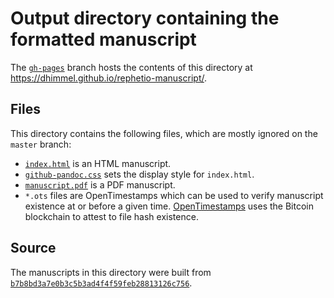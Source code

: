 # Output directory containing the formatted manuscript

The [`gh-pages`](https://github.com/dhimmel/rephetio-manuscript/tree/gh-pages) branch hosts the contents of this directory at https://dhimmel.github.io/rephetio-manuscript/.

## Files

This directory contains the following files, which are mostly ignored on the `master` branch:

+ [`index.html`](index.html) is an HTML manuscript.
+ [`github-pandoc.css`](github-pandoc.css) sets the display style for `index.html`.
+ [`manuscript.pdf`](manuscript.pdf) is a PDF manuscript.
+ `*.ots` files are OpenTimestamps which can be used to verify manuscript existence at or before a given time.
  [OpenTimestamps](opentimestamps.org) uses the Bitcoin blockchain to attest to file hash existence.

## Source

The manuscripts in this directory were built from
[`b7b8bd3a7e0b3c5b3ad4f4f59feb28813126c756`](https://github.com/dhimmel/rephetio-manuscript/commit/b7b8bd3a7e0b3c5b3ad4f4f59feb28813126c756).
